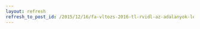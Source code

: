 ```yaml
---
layout: refresh
refresh_to_post_id: /2015/12/16/fa-vltozs-2016-tl-rvidl-az-adalanyok-levonsi-joga
---
```

